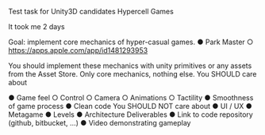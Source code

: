 Test task for Unity3D candidates Hypercell Games

It took me 2 days

Goal: implement core mechanics of hyper-casual games.
● Park Master
○ https://apps.apple.com/app/id1481293953


You should implement these mechanics with unity primitives or any assets from the Asset
Store. Only core mechanics, nothing else.
You SHOULD care about


● Game feel
○ Control
○ Camera
○ Animations
○ Tactility
● Smoothness of game process
● Clean code
You SHOULD NOT care about
● UI / UX
● Metagame
● Levels
● Architecture
Deliverables
● Link to code repository (github, bitbucket, …)
● Video demonstrating gameplay
